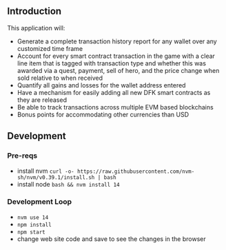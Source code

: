 ## Introduction
This application will: 
- Generate a complete transaction history report for any wallet over any customized time frame
- Account for every smart contract transaction in the game with a clear line item that is tagged with transaction type and whether this was awarded via a quest, payment, sell of hero, and the price change when sold relative to when received
- Quantify all gains and losses for the wallet address entered
- Have a mechanism for easily adding all new DFK smart contracts as they are released
- Be able to track transactions across multiple EVM based blockchains
- Bonus points for accommodating other currencies than USD 

## Development
### Pre-reqs
- install nvm `curl -o- https://raw.githubusercontent.com/nvm-sh/nvm/v0.39.1/install.sh | bash`
- install node `bash && nvm install 14`

### Development Loop
- `nvm use 14`
- `npm install`
- `npm start`
- change web site code and save to see the changes in the browser
